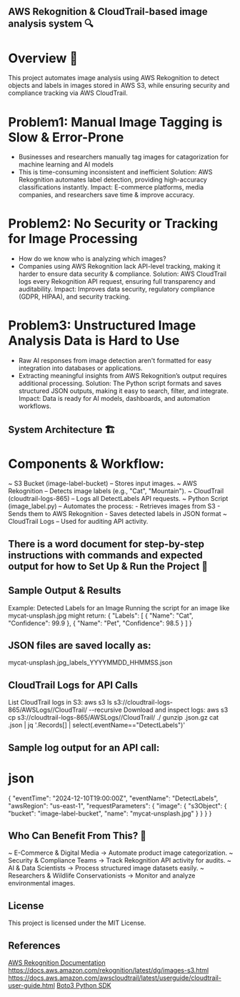 ##  AWS Rekognition & CloudTrail-based image analysis system 🔍

# Overview 🚀
This project automates image analysis using AWS Rekognition to detect objects and labels in images stored in AWS S3, while ensuring security and compliance tracking via AWS CloudTrail.

# Problem1: Manual Image Tagging is Slow & Error-Prone
  - Businesses and researchers manually tag images for catagorization for machine learning and AI models
  - This is time-consuming inconsistent and inefficient
Solution: AWS Rekognition automates label detection, providing high-accuracy classifications instantly.
Impact: E-commerce platforms, media companies, and researchers save time & improve accuracy.

# Problem2: No Security or Tracking for Image Processing
  - How do we know who is analyzing which images?
  - Companies using AWS Rekognition lack API-level tracking, making it harder to ensure data security & compliance.
Solution: AWS CloudTrail logs every Rekognition API request, ensuring full transparency and auditability.
Impact: Improves data security, regulatory compliance (GDPR, HIPAA), and security tracking.

# Problem3: Unstructured Image Analysis Data is Hard to Use
  - Raw AI responses from image detection aren't formatted for easy integration into databases or applications.
  - Extracting meaningful insights from AWS Rekognition’s output requires additional processing.
Solution: The Python script formats and saves structured JSON outputs, making it easy to search, filter, and integrate.
Impact: Data is ready for AI models, dashboards, and automation workflows.

## System Architecture 🏗️
# Components & Workflow:
  ~ S3 Bucket (image-label-bucket) – Stores input images.
  ~ AWS Rekognition – Detects image labels (e.g., "Cat", "Mountain").
  ~ CloudTrail (cloudtrail-logs-865) – Logs all DetectLabels API requests.
  ~ Python Script (image_label.py) – Automates the process:
    - Retrieves images from S3
    - Sends them to AWS Rekognition
    - Saves detected labels in JSON format
  ~ CloudTrail Logs – Used for auditing API activity.

## There is a word document for step-by-step instructions with commands and expected output for how to Set Up & Run the Project 📌

## Sample Output & Results
Example: Detected Labels for an Image
Running the script for an image like mycat-unsplash.jpg might return:
{
   "Labels": [
        {
            "Name": "Cat",
            "Confidence": 99.9
        },
        {
            "Name": "Pet",
            "Confidence": 98.5
        }
    ]
}

## JSON files are saved locally as:
mycat-unsplash.jpg_labels_YYYYMMDD_HHMMSS.json

## CloudTrail Logs for API Calls
List CloudTrail logs in S3: aws s3 ls s3://cloudtrail-logs-865/AWSLogs/<account-id>/CloudTrail/ --recursive
Download and inspect logs:
    aws s3 cp s3://cloudtrail-logs-865/AWSLogs/<account-id>/CloudTrail/<log-file-name> ./
    gunzip <log-file-name>.json.gz
    cat <log-file-name>.json | jq '.Records[] | select(.eventName=="DetectLabels")'
## Sample log output for an API call:
# json
{
    "eventTime": "2024-12-10T19:00:00Z",
    "eventName": "DetectLabels",
    "awsRegion": "us-east-1",
    "requestParameters": {
        "image": {
            "s3Object": {
                "bucket": "image-label-bucket",
                "name": "mycat-unsplash.jpg"
            }
        }
    }
}

## Who Can Benefit From This? 🎯 
   ~ E-Commerce & Digital Media → Automate product image categorization.
   ~ Security & Compliance Teams → Track Rekognition API activity for audits.
   ~ AI & Data Scientists → Process structured image datasets easily.
   ~ Researchers & Wildlife Conservationists → Monitor and analyze environmental images.

## License
This project is licensed under the MIT License.

## References
[AWS Rekognition Documentation](https://docs.aws.amazon.com/rekognition/latest/dg/what-is.html)
https://docs.aws.amazon.com/rekognition/latest/dg/images-s3.html 
https://docs.aws.amazon.com/awscloudtrail/latest/userguide/cloudtrail-user-guide.html
[Boto3 Python SDK](https://boto3.amazonaws.com/v1/documentation/api/latest/index.html) 
